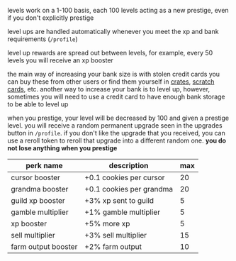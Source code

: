 <script>
  import DocsTemplate from "$lib/components/docs/DocsTemplate.svelte"
  import ItemModal from "$lib/components/docs/ItemModal.svelte"
  import DocsHeader from '$lib/components/docs/DocsHeader.svelte';
</script>

<DocsTemplate title='levelling' description="learn how levelling, rewards, bank size, and prestiging work in our system. discover xp boosters, upgrades, stolen credit cards, and more." />

levels work on a 1-100 basis, each 100 levels acting as a new prestige, even if you don't explicitly prestige

<DocsHeader header='h2' text="levelling up" />

level ups are handled automatically whenever you meet the xp and bank requirements (`/profile`)

<DocsHeader header='h2' text="level up rewards" />

level up rewards are spread out between levels, for example, every 50 levels you will receive an xp booster

<DocsHeader header='h2' text="increasing bank size" />

the main way of increasing your bank size is with <ItemModal item="stolen_credit_card" trailing=".">stolen credit cards</ItemModal> you can buy these from other users or find them yourself in [crates](/docs/economy/items/crates), [scratch cards](/docs/economy/items/scratch-cards), etc. another way to increase your bank is to level up, however, sometimes you will need to use a credit card to have enough bank storage to be able to level up

<DocsHeader header='h2' text="prestiging" />

when you prestige, your level will be decreased by 100 and given a prestige level. you will receive a random permanent upgrade seen in the upgrades button in `/profile`. if you don't like the upgrade that you received, you can use a <ItemModal item="reroll_token">reroll token</ItemModal> to reroll that upgrade into a different random one. **you do not lose anything when you prestige**

<DocsHeader header='h2' text="prestige perks" />

| perk name           | description              | max |
| ------------------- | ------------------------ | --- |
| cursor booster      | +0.1 cookies per cursor  | 20  |
| grandma booster     | +0.1 cookies per grandma | 20  |
| guild xp booster    | +3% xp sent to guild     | 5   |
| gamble multiplier   | +1% gamble multiplier    | 5   |
| xp booster          | +5% more xp              | 5   |
| sell multiplier     | +3% sell multiplier      | 15  |
| farm output booster | +2% farm output          | 10  |
